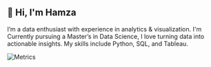 ## 👋 Hi, I'm Hamza
I’m a data enthusiast with experience in analytics & visualization. I'm Currently pursuing a Master’s in Data Science, I love turning data into actionable insights. My skills include Python, SQL, and Tableau.

![Metrics](https://metrics.lecoq.io/hamzasalahds?template=classic&projects=1&code=1&isocalendar=1&languages=1&leetcode=1&posts=1&base=header%2C%20activity%2C%20community%2C%20repositories%2C%20metadata&base.indepth=false&base.hireable=false&base.skip=false&isocalendar=false&isocalendar.duration=half-year&languages=false&languages.limit=8&languages.threshold=0%25&languages.other=false&languages.colors=github&languages.sections=most-used&languages.indepth=false&languages.analysis.timeout=15&languages.analysis.timeout.repositories=7.5&languages.categories=markup%2C%20programming&languages.recent.categories=markup%2C%20programming&languages.recent.load=300&languages.recent.days=14&code=false&code.lines=12&code.load=400&code.days=3&code.visibility=public&projects=false&projects.limit=4&projects.descriptions=false&posts=false&posts.user=.user.login&posts.descriptions=false&posts.covers=false&posts.limit=4&leetcode=false&leetcode.user=.user.login&leetcode.sections=solved&leetcode.limit.skills=10&leetcode.limit.recent=2&config.timezone=America%2FChicago)
